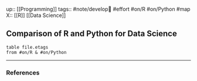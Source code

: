 up:: [[Programming]]
tags:: #note/develop🍃 #effort #on/R #on/Python #map
X:: [[R]] [[Data Science]]

## Comparison of R and Python for Data Science

```dataview
table file.etags
from #on/R & #on/Python 
```

---
### References

